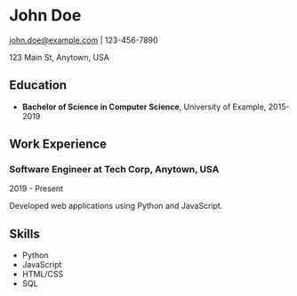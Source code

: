 # John Doe

john.doe@example.com | 123-456-7890

123 Main St, Anytown, USA


## Education

- **Bachelor of Science in Computer Science**, University of Example, 2015-2019

## Work Experience

### Software Engineer at Tech Corp, Anytown, USA

2019 - Present

Developed web applications using Python and JavaScript.


## Skills

- Python
- JavaScript
- HTML/CSS
- SQL
